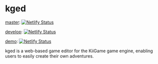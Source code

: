 # kged

[master](https://kged.netlify.com): [![Netlify Status](https://api.netlify.com/api/v1/badges/ea999cb3-6f05-43a4-9772-cbef732eece4/deploy-status)](https://app.netlify.com/sites/kged/deploys)

[develop](https://kged-dev.netlify.com): [![Netlify Status](https://api.netlify.com/api/v1/badges/539fcce4-b56e-4953-9669-02822dba7d2c/deploy-status)](https://app.netlify.com/sites/kged-dev/deploys)

[demo](https://kged-demo.netlify.com): [![Netlify Status](https://api.netlify.com/api/v1/badges/152b8656-753d-4158-8ff2-5dfa1e3bd088/deploy-status)](https://app.netlify.com/sites/kged-demo/deploys)

kged is a web-based game editor for the KiiGame game engine, enabling users to easily create their own adventures.

